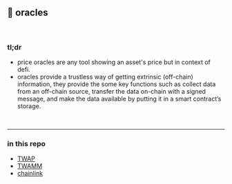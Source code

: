 ## 🍋 oracles

<br>

### tl;dr

* price oracles are any tool showing an asset's price but in context of defi.
* oracles provide a trustless way of getting extrinsic (off-chain) information, they provide the some key functions such as collect data from an off-chain source, transfer the data on-chain with a signed message, and make the data available by putting it in a smart contract’s storage.


<br>

---

### in this repo



* [TWAP](twap.md)
* [TWAMM](twamm.md)
* [chainlink](chainlink.md)


